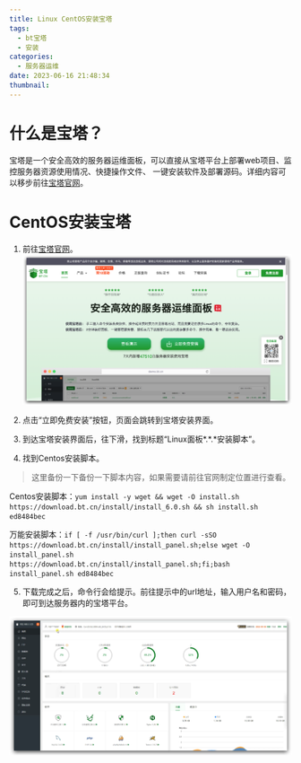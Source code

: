```yaml
---
title: Linux CentOS安装宝塔
tags:
  - bt宝塔
  - 安装
categories:
  - 服务器运维
date: 2023-06-16 21:48:34
thumbnail:
---
```

# 什么是宝塔？

宝塔是一个安全高效的服务器运维面板，可以直接从宝塔平台上部署web项目、监控服务器资源使用情况、快捷操作文件、
一键安装软件及部署源码。详细内容可以移步前往[宝塔官网](https://www.bt.cn/)。

# CentOS安装宝塔

1. 前往[宝塔官网](https://www.bt.cn/)。
![img](Linux-CentOS安装宝塔/01.png)

2. 点击“立即免费安装”按钮，页面会跳转到宝塔安装界面。
3. 到达宝塔安装界面后，往下滑，找到标题“Linux面板\*.\*.\*安装脚本”。
4. 找到Centos安装脚本。
> 这里备份一下备份一下脚本内容，如果需要请前往官网制定位置进行查看。

Centos安装脚本：`yum install -y wget && wget -O install.sh https://download.bt.cn/install/install_6.0.sh && sh install.sh ed8484bec`

万能安装脚本：`if [ -f /usr/bin/curl ];then curl -sSO https://download.bt.cn/install/install_panel.sh;else wget -O install_panel.sh https://download.bt.cn/install/install_panel.sh;fi;bash install_panel.sh ed8484bec`

5. 下载完成之后，命令行会给提示。前往提示中的url地址，输入用户名和密码，即可到达服务器内的宝塔平台。

![img](Linux-CentOS安装宝塔/02.png)
